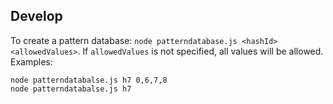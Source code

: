Develop
-------

To create a pattern database: `node patterndatabase.js <hashId> <allowedValues>`. If `allowedValues`
is not specified, all values will be allowed.
Examples:
```
node patterndatabalse.js h7 0,6,7,8
node patterndatabalse.js h7
```

